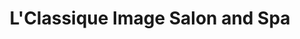 ---
title: "L'Classique Image Salon and Spa"
url: /imus/lclassique-image-salon-and-spa/
shop: hairdresser
---